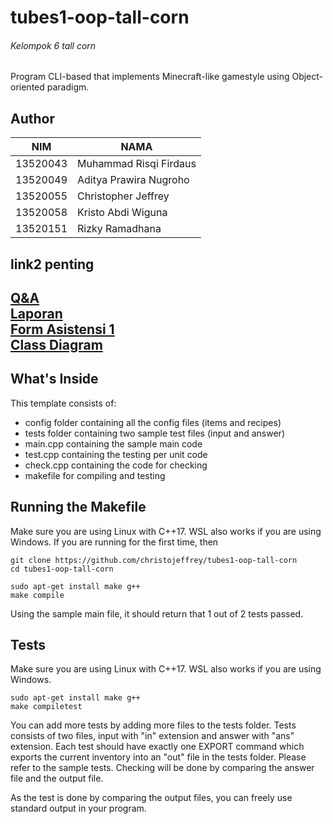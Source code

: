 # tubes1-oop-tall-corn
###### Kelompok 6 tall corn
Program CLI-based that implements Minecraft-like gamestyle using Object-oriented paradigm.

## Author
NIM | NAMA
--- | ---
13520043 | Muhammad Risqi Firdaus
13520049 | Aditya Prawira Nugroho
13520055 | Christopher Jeffrey
13520058 | Kristo Abdi Wiguna
13520151 | Rizky Ramadhana

## link2 penting
[Q&A](https://docs.google.com/spreadsheets/d/1eId5WybvuhNl329oPe944U_iuOeaiQk7HQaVEPOSjeE/edit#gid=1410919163)\
[Laporan](https://docs.google.com/document/d/1G4pTkZyIyddl5NclLTXnlm7Fbg3ARk-4/edit)\
[Form Asistensi 1](https://docs.google.com/document/d/1NVLBiEOAP0xUehO1MuTZedD7Jtrwp341/edit)\
[Class Diagram](https://lucid.app/lucidchart/d8323ff8-89f8-4e84-8ee1-54417a2a9a56/edit?invitationId=inv_2986e704-f1a0-4c27-8ecd-5787be0b29af&page=0_0#)
--- 

## What's Inside
This template consists of:
- config folder containing all the config files (items and recipes)
- tests folder containing two sample test files (input and answer)
- main.cpp containing the sample main code
- test.cpp containing the testing per unit code
- check.cpp containing the code for checking
- makefile for compiling and testing

## Running the Makefile
Make sure you are using Linux with C++17. WSL also works if you are using Windows.
If you are running for the first time, then
```
git clone https://github.com/christojeffrey/tubes1-oop-tall-corn
cd tubes1-oop-tall-corn
```

```
sudo apt-get install make g++
make compile
```
Using the sample main file, it should return that 1 out of 2 tests passed.

## Tests
Make sure you are using Linux with C++17. WSL also works if you are using Windows.
```
sudo apt-get install make g++
make compiletest
```

You can add more tests by adding more files to the tests folder. Tests consists of two files, input with "in" extension and answer with "ans" extension. Each test should have exactly one EXPORT command which exports the current inventory into an "out" file in the tests folder. Please refer to the sample tests. Checking will be done by comparing the answer file and the output file.

As the test is done by comparing the output files, you can freely use standard output in your program.
